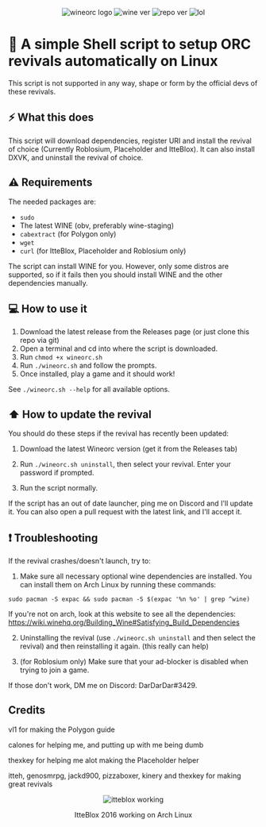 <div align="center" class="tip" markdown="1" style>

![wineorc logo](https://raw.githubusercontent.com/DarDarDoor/Wineorc/main/photos/Wineorclogo.png)
![wine ver](https://img.shields.io/badge/wine-7.14-red) ![repo ver](https://img.shields.io/badge/Current%20version-2.5-success) ![lol](https://img.shields.io/badge/Pretty-cool-informational)
</div>

# 🍷 A simple Shell script to setup ORC revivals automatically on Linux

This script is not supported in any way, shape or form by the official devs of these revivals.

## ⚡ What this does
This script will download dependencies, register URI and install the revival of choice (Currently Roblosium, Placeholder and ItteBlox). It can also install DXVK, and uninstall the revival of choice.

## ⚠️ Requirements
The needed packages are:
- `sudo`
- The latest WINE (obv, preferably wine-staging)
- `cabextract` (for Polygon only)
- `wget`
- `curl` (for ItteBlox, Placeholder and Roblosium only)

The script can install WINE for you. However, only some distros are supported, so if it fails then you should install WINE and the other dependencies manually.

## 💻 How to use it

1. Download the latest release from the Releases page (or just clone this repo via git)
2. Open a terminal and cd into where the script is downloaded.
3. Run `chmod +x wineorc.sh`
4. Run `./wineorc.sh` and follow the prompts.
5. Once installed, play a game and it should work!

See `./wineorc.sh --help` for all available options.

## ⬆️ How to update the revival
You should do these steps if the revival has recently been updated:

1. Download the latest Wineorc version (get it from the Releases tab)

2. Run `./wineorc.sh uninstall`, then select your revival. Enter your password if prompted.

3. Run the script normally.

If the script has an out of date launcher, ping me on Discord and I'll update it. You can also open a pull request with the latest link, and I'll accept it.

## ❗ Troubleshooting
If the revival crashes/doesn't launch, try to:

1. Make sure all necessary optional wine dependencies are installed. You can install them on Arch Linux by running these commands:

`sudo pacman -S expac &&
sudo pacman -S $(expac '%n %o' | grep ^wine)`

If you're not on arch, look at this website to see all the dependencies: https://wiki.winehq.org/Building_Wine#Satisfying_Build_Dependencies

2. Uninstalling the revival (use `./wineorc.sh uninstall` and then select the revival) and then reinstalling it again. (this really can help)

3. (for Roblosium only) Make sure that your ad-blocker is disabled when trying to join a game.

If those don't work, DM me on Discord: DarDarDar#3429.

## Credits
vl1 for making the Polygon guide

calones for helping me, and putting up with me being dumb

thexkey for helping me alot making the Placeholder helper

itteh, genosmrpg, jackd900, pizzaboxer, kinery and thexkey for making great revivals


<div align="center" class="tip" markdown="1" style>

![itteblox working](https://raw.githubusercontent.com/DarDarDoor/Wineorc/main/photos/ittebloxlinux.png)

ItteBlox 2016 working on Arch Linux

</div>
